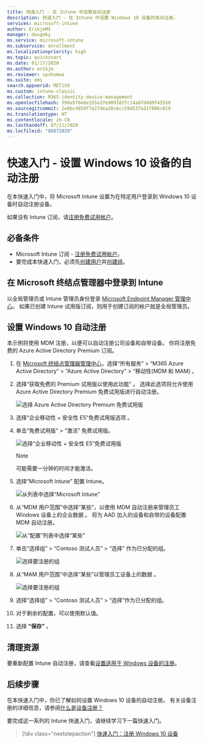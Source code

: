 ```yaml
---
title: 快速入门 - 在 Intune 中设置自动注册
description: 快速入门 - 在 Intune 中设置 Windows 10 设备的自动注册。
services: microsoft-intune
author: ErikjeMS
manager: dougeby
ms.service: microsoft-intune
ms.subservice: enrollment
ms.localizationpriority: high
ms.topic: quickstart
ms.date: 01/17/2020
ms.author: erikje
ms.reviewer: spshumwa
ms.suite: ems
search.appverid: MET150
ms.custom: intune-classic
ms.collection: M365-identity-device-management
ms.openlocfilehash: 599a5f6e6e355a37e909182fc14a07d489f45558
ms.sourcegitcommit: 2e0bc4859f7e27dea20c6cc59d537a31f086c019
ms.translationtype: HT
ms.contentlocale: zh-CN
ms.lasthandoff: 07/21/2020
ms.locfileid: "86872029"
---
```

# <a name="quickstart-set-up-automatic-enrollment-for-windows-10-devices"></a>快速入门 - 设置 Windows 10 设备的自动注册

在本快速入门中，将 Microsoft Intune 设置为在特定用户登录到 Windows 10 设备时自动注册设备。

如果没有 Intune 订阅，请[注册免费试用帐户](../fundamentals/free-trial-sign-up.md)。

## <a name="prerequisites"></a>必备条件

- Microsoft Intune 订阅 - [注册免费试用帐户](../fundamentals/free-trial-sign-up.md)。
- 要完成本快速入门，必须先[创建用户](../fundamentals/quickstart-create-user.md)并[创建组](../fundamentals/quickstart-create-group.md)。

## <a name="sign-in-to-intune-in-the-microsoft-endpoint-manager"></a>在 Microsoft 终结点管理器中登录到 Intune

以全局管理员或 Intune 管理员身份登录 [Microsoft Endpoint Manager 管理中心](https://go.microsoft.com/fwlink/?linkid=2109431)。 如果已创建 Intune 试用版订阅，则用于创建订阅的帐户就是全局管理员。

## <a name="set-up-windows-10-automatic-enrollment"></a>设置 Windows 10 自动注册

本示例将使用 MDM 注册，以便可以自动注册公司设备和自带设备。 你将注册免费的 Azure Active Directory Premium 订阅。

1. 在 [Microsoft 终结点管理器管理中心](https://go.microsoft.com/fwlink/?linkid=2109431)，选择“所有服务”   > “M365 Azure Active Directory”   > “Azure Active Directory”   > “移动性(MDM 和 MAM)  。
2. 选择“获取免费的 Premium 试用版以使用此功能”  。 选择此选项将允许使用 Azure Active Directory Premium 免费试用版进行自动注册。 

    ![选择 Azure Active Directory Premium 免费试用版](./media/quickstart-setup-auto-enrollment/quickstart-setup-auto-enrollment-01.png)

3. 选择“企业移动性 + 安全性 E5”免费试用版选项  。 
4. 单击“免费试用版”   > “激活”  免费试用版。

    ![选择“企业移动性 + 安全性 E5”免费试用版](./media/quickstart-setup-auto-enrollment/quickstart-setup-auto-enrollment-02.png)

    > [!NOTE]
    > 可能需要一分钟的时间才能激活。 

3. 选择“Microsoft Intune”  配置 Intune。 

    ![从列表中选择“Microsoft Intune”](./media/quickstart-setup-auto-enrollment/quickstart-setup-auto-enrollment-03.png)

4. 从“MDM 用户范围”中选择“某些”，以使用 MDM 自动注册来管理员工 Windows 设备上的企业数据   。 将为 AAD 加入的设备和自带的设备配置 MDM 自动注册。

    ![从“配置”列表中选择“某些”](./media/quickstart-setup-auto-enrollment/quickstart-setup-auto-enrollment-04.png)

5. 单击“选择组”   > “Contoso 测试人员”   > “选择”  作为已分配的组。

    ![选择要注册的组](./media/quickstart-setup-auto-enrollment/quickstart-setup-auto-enrollment-05.png)

6. 从“MAM 用户范围”中选择“某些”以管理员工设备上的数据   。

    ![选择要注册的组](./media/quickstart-setup-auto-enrollment/quickstart-setup-auto-enrollment-06.png)

7. 选择“选择组” > “Contoso 测试人员” > “选择”作为已分配的组。 
8. 对于剩余的配置，可以使用默认值。
9. 选择 **“保存”** 。

## <a name="clean-up-resources"></a>清理资源

要重新配置 Intune 自动注册，请查看[设置适用于 Windows 设备的注册](windows-enroll.md)。

## <a name="next-steps"></a>后续步骤

在本快速入门中，你已了解如何设置 Windows 10 设备的自动注册。 有关设备注册的详细信息，请参阅[什么是设备注册？](device-enrollment.md)

要完成这一系列的 Intune 快速入门，请继续学习下一篇快速入门。

> [!div class="nextstepaction"]
> [快速入门：注册 Windows 10 设备](quickstart-enroll-windows-device.md)
